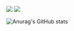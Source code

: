<a href="https://instagram.com/wltnryu?igshid=NTdlMDg3MTY=" target="_blank"><img src="https://img.shields.io/badge/wltnryu-FFB71B?style=flat-sqaure&logo=Instagram&logoColor=000000"/></a>
<img src="https://img.shields.io/badge/yebbnrjs@gmail.com-EA4335?style=flat-sqaure&logo=Gmail&logoColor=FFFFFF"/></a>

![Anurag's GitHub stats](https://github-readme-stats.vercel.app/api?username=wltnryu&show_icons=true&theme=slateorange)

<!--
**wltnryu/wltnryu** is a ✨ _special_ ✨ repository because its `README.md` (this file) appears on your GitHub profile.

Here are some ideas to get you started:

- 🔭 I’m currently working on ...
- 🌱 I’m currently learning ...
- 👯 I’m looking to collaborate on ...
- 🤔 I’m looking for help with ...
- 💬 Ask me about ...
- 📫 How to reach me: ...
- 😄 Pronouns: ...
- ⚡ Fun fact: ...
-->
